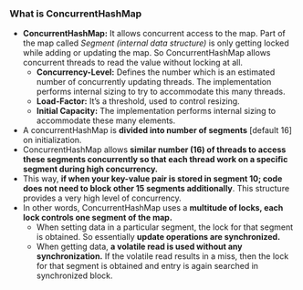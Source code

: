 ### What is ConcurrentHashMap
-   **ConcurrentHashMap:**  It allows concurrent access to the map. Part of the map called  _Segment (internal data structure)_  is only getting locked while adding or updating the map. So ConcurrentHashMap allows concurrent threads to read the value without locking at all.
    -   **Concurrency-Level:**  Defines the number which is an estimated number of concurrently updating threads. The implementation performs internal sizing to try to accommodate this many threads.
    -   **Load-Factor:**  It’s a threshold, used to control resizing.
    -   **Initial Capacity:**  The implementation performs internal sizing to accommodate these many elements.
- A concurrentHashMap is **divided into number of segments** [default 16] on initialization.
- ConcurrentHashMap allows **similar number (16) of threads to access these segments concurrently so that each thread work on a specific segment during high concurrency.**
- This way, **if when your key-value pair is stored in segment 10; code does not need to block other 15 segments additionally**. This structure provides a very high level of concurrency.
- In other words, ConcurrentHashMap uses a **multitude of locks, each lock controls one segment of the map.**
	- When setting data in a particular segment, the lock for that segment is obtained. So essentially **update operations are synchronized.**
	- When getting data, **a volatile read is used without any synchronization.** If the volatile read results in a miss, then the lock for that segment is obtained and entry is again searched in synchronized block.
<!--stackedit_data:
eyJoaXN0b3J5IjpbLTExNTAwMjY3OCwxMjcxMzk1MTQ2XX0=
-->